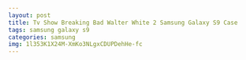 ```yaml
---
layout: post
title: Tv Show Breaking Bad Walter White 2 Samsung Galaxy S9 Case
tags: samsung galaxy s9
categories: samsung
img: 1l353K1X24M-XmKo3NLgxCDUPDehHe-fc
---
```

